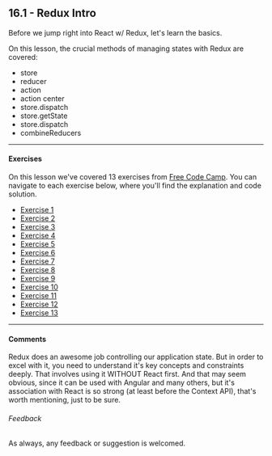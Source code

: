 ## 16.1 - Redux Intro

Before we jump right into React w/ Redux, let's learn the basics.

On this lesson, the crucial methods of managing states with Redux are covered:

- store
- reducer
- action
- action center
- store.dispatch
- store.getState
- store.dispatch
- combineReducers

----
#### Exercises

On this lesson we've covered 13 exercises from [Free Code Camp](https://www.freecodecamp.org/). You can navigate to each exercise below, where you'll find the explanation and code solution.

* [Exercise 1](./exercises/exercise_1)
* [Exercise 2](./exercises/exercise_2)
* [Exercise 3](./exercises/exercise_3)
* [Exercise 4](./exercises/exercise_4)
* [Exercise 5](./exercises/exercise_5)
* [Exercise 6](./exercises/exercise_6)
* [Exercise 7](./exercises/exercise_7)
* [Exercise 8](./exercises/exercise_8)
* [Exercise 9](./exercises/exercise_9)
* [Exercise 10](./exercises/exercise_10)
* [Exercise 11](./exercises/exercise_11)
* [Exercise 12](./exercises/exercise_12)
* [Exercise 13](./exercises/exercise_13)

----

#### Comments

Redux does an awesome job controlling our application state. But in order to excel with it, you need to understand it's key concepts and constraints deeply. That involves using it WITHOUT React first. And that may seem obvious, since it can be used with Angular and many others, but it's association with React is so strong (at least before the Context API), that's worth mentioning, just to be sure.

###### Feedback

As always, any feedback or suggestion is welcomed.
